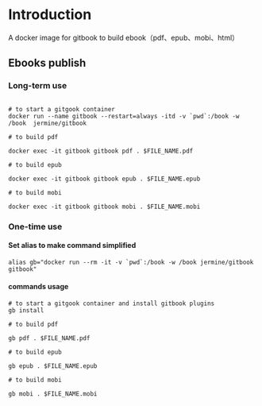 # Introduction

A docker image for gitbook to build ebook（pdf、epub、mobi、html）

## Ebooks publish

### Long-term use

```

# to start a gitgook container
docker run --name gitbook --restart=always -itd -v `pwd`:/book -w /book  jermine/gitbook 

# to build pdf

docker exec -it gitbook gitbook pdf . $FILE_NAME.pdf

# to build epub

docker exec -it gitbook gitbook epub . $FILE_NAME.epub

# to build mobi

docker exec -it gitbook gitbook mobi . $FILE_NAME.mobi

```

### One-time use

#### Set alias to make command simplified

```
alias gb="docker run --rm -it -v `pwd`:/book -w /book jermine/gitbook gitbook"

```
#### commands usage

```
# to start a gitgook container and install gitbook plugins
gb install

# to build pdf

gb pdf . $FILE_NAME.pdf

# to build epub

gb epub . $FILE_NAME.epub

# to build mobi

gb mobi . $FILE_NAME.mobi


```
